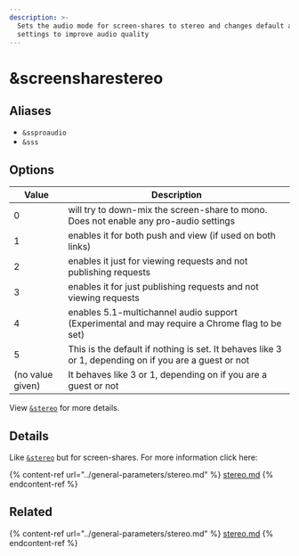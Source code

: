 ```yaml
---
description: >-
  Sets the audio mode for screen-shares to stereo and changes default audio
  settings to improve audio quality
---
```


# \&screensharestereo

## Aliases

* `&ssproaudio`
* `&sss`

## Options

| Value            | Description                                                                                           |
| ---------------- | ----------------------------------------------------------------------------------------------------- |
| 0                | will try to down-mix the screen-share to mono. Does not enable any pro-audio settings                 |
| 1                | enables it for both push and view (if used on both links)                                             |
| 2                | enables it just for viewing requests and not publishing requests                                      |
| 3                | enables it for just publishing requests and not viewing requests                                      |
| 4                | enables 5.1-multichannel audio support (Experimental and may require a Chrome flag to be set)         |
| 5                | This is the default if nothing is set. It behaves like 3 or 1, depending on if you are a guest or not |
| (no value given) | It behaves like 3 or 1, depending on if you are a guest or not                                        |

View [`&stereo`](../general-parameters/stereo.md) for more details.

## Details

Like [`&stereo`](../general-parameters/stereo.md) but for screen-shares. For more information click here:

{% content-ref url="../general-parameters/stereo.md" %}
[stereo.md](../general-parameters/stereo.md)
{% endcontent-ref %}

## Related

{% content-ref url="../general-parameters/stereo.md" %}
[stereo.md](../general-parameters/stereo.md)
{% endcontent-ref %}
